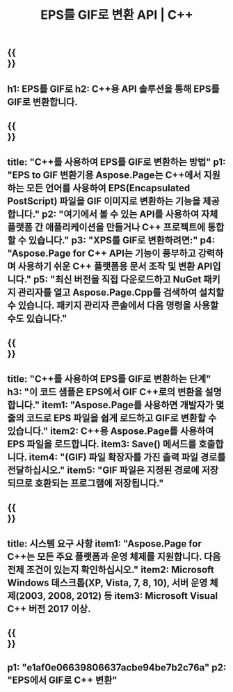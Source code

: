 ﻿---
translation: true
template: /_templates/_conversion-child-cpp.md
title: EPS를 GIF로 변환 API | C++
url: /cpp/conversion/eps-to-gif/
description: C++ API 솔루션용 Aspose.Page에서 제공하는 EPS에서 GIF로의 변환. Windows 32비트, Windows 64비트 및 Linux 64비트용 C++ 런타임 환경에서 작동합니다.
informat: EPS
outformat: GIF
otherformats: XPS PS
---

{{<section banner>}}
---
h1: EPS를 GIF로
h2: C++용 API 솔루션을 통해 EPS를 GIF로 변환합니다.
---

{{<section overview>}}
---
title: "C++를 사용하여 EPS를 GIF로 변환하는 방법"
p1: "EPS to GIF 변환기용 Aspose.Page는 C++에서 지원하는 모든 언어를 사용하여 EPS(Encapsulated PostScript) 파일을 GIF 이미지로 변환하는 기능을 제공합니다."
p2: "여기에서 볼 수 있는 API를 사용하여 자체 플랫폼 간 애플리케이션을 만들거나 C++ 프로젝트에 통합할 수 있습니다."
p3: "XPS를 GIF로 변환하려면:"
p4: "Aspose.Page for C++ API는 기능이 풍부하고 강력하며 사용하기 쉬운 C++ 플랫폼용 문서 조작 및 변환 API입니다."
p5: "최신 버전을 직접 다운로드하고 NuGet 패키지 관리자를 열고 Aspose.Page.Cpp를 검색하여 설치할 수 있습니다. 패키지 관리자 콘솔에서 다음 명령을 사용할 수도 있습니다."
---

{{<section feature1>}}
---
title: "C++를 사용하여 EPS를 GIF로 변환하는 단계"
h3: "이 코드 샘플은 EPS에서 GIF C++로의 변환을 설명합니다."
item1: "Aspose.Page를 사용하면 개발자가 몇 줄의 코드로 EPS 파일을 쉽게 로드하고 GIF로 변환할 수 있습니다."
item2: C++용 Aspose.Page를 사용하여 EPS 파일을 로드합니다.
item3: Save() 메서드를 호출합니다.
item4: "(GIF) 파일 확장자를 가진 출력 파일 경로를 전달하십시오."
item5: "GIF 파일은 지정된 경로에 저장되므로 호환되는 프로그램에 저장됩니다."
---

{{<section feature2>}}
---
title: 시스템 요구 사항
item1: "Aspose.Page for C++는 모든 주요 플랫폼과 운영 체제를 지원합니다. 다음 전제 조건이 있는지 확인하십시오."
item2: Microsoft Windows 데스크톱(XP, Vista, 7, 8, 10), 서버 운영 체제(2003, 2008, 2012) 등
item3: Microsoft Visual C++ 버전 2017 이상.
---

{{<section gist>}}
---
p1: "e1af0e06639806637acbe94be7b2c76a"
p2: "EPS에서 GIF로 C++ 변환"
---
